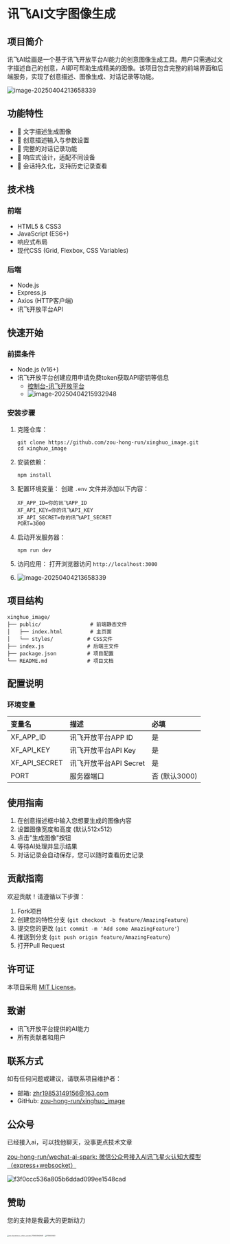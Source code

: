 

# 讯飞AI文字图像生成

## 项目简介

讯飞AI绘画是一个基于讯飞开放平台AI能力的创意图像生成工具。用户只需通过文字描述自己的创意，AI即可帮助生成精美的图像。该项目包含完整的前端界面和后端服务，实现了创意描述、图像生成、对话记录等功能。

![image-20250404213658339](readme.assets/image-20250404213658339.png)

## 功能特性

- 🎨 文字描述生成图像
- 📝 创意描述输入与参数设置
- 💬 完整的对话记录功能
- 📱 响应式设计，适配不同设备
- 🔄 会话持久化，支持历史记录查看

## 技术栈

### 前端

- HTML5 & CSS3
- JavaScript (ES6+)
- 响应式布局
- 现代CSS (Grid, Flexbox, CSS Variables)

### 后端

- Node.js
- Express.js
- Axios (HTTP客户端)
- 讯飞开放平台API

## 快速开始

### 前提条件

- Node.js (v16+)
- 讯飞开放平台创建应用申请免费token获取API密钥等信息
  - [控制台-讯飞开放平台](https://console.xfyun.cn/services/tti)
  - ![image-20250404215932948](readme.assets/image-20250404215932948.png)

### 安装步骤

1. 克隆仓库：

   ```
   git clone https://github.com/zou-hong-run/xinghuo_image.git
   cd xinghuo_image
   ```

2. 安装依赖：

   ```
   npm install
   ```

3. 配置环境变量：
   创建 `.env` 文件并添加以下内容：

   ```
   XF_APP_ID=你的讯飞APP_ID
   XF_API_KEY=你的讯飞API_KEY
   XF_API_SECRET=你的讯飞API_SECRET
   PORT=3000
   ```

4. 启动开发服务器：

   ```
   npm run dev
   ```

5. 访问应用：
   打开浏览器访问 `http://localhost:3000`
   
6. ![image-20250404213658339](readme.assets/image-20250404213658339.png)

## 项目结构

```
xinghuo_image/
├── public/                # 前端静态文件
│   ├── index.html         # 主页面
│   └── styles/           # CSS文件
├── index.js              # 后端主文件
├── package.json          # 项目配置
└── README.md             # 项目文档
```

## 配置说明

### 环境变量

| 变量名        | 描述                   | 必填          |
| :------------ | :--------------------- | :------------ |
| XF_APP_ID     | 讯飞开放平台APP ID     | 是            |
| XF_API_KEY    | 讯飞开放平台API Key    | 是            |
| XF_API_SECRET | 讯飞开放平台API Secret | 是            |
| PORT          | 服务器端口             | 否 (默认3000) |

## 使用指南

1. 在创意描述框中输入您想要生成的图像内容
2. 设置图像宽度和高度 (默认512x512)
3. 点击"生成图像"按钮
4. 等待AI处理并显示结果
5. 对话记录会自动保存，您可以随时查看历史记录

## 贡献指南

欢迎贡献！请遵循以下步骤：

1. Fork项目
2. 创建您的特性分支 (`git checkout -b feature/AmazingFeature`)
3. 提交您的更改 (`git commit -m 'Add some AmazingFeature'`)
4. 推送到分支 (`git push origin feature/AmazingFeature`)
5. 打开Pull Request

## 许可证

本项目采用 [MIT License](https://license/)。

## 致谢

- 讯飞开放平台提供的AI能力
- 所有贡献者和用户

## 联系方式

如有任何问题或建议，请联系项目维护者：

- 邮箱: zhr19853149156@163.com
- GitHub: [zou-hong-run/xinghuo_image](https://github.com/zou-hong-run/xinghuo_image)

## 公众号

已经接入ai，可以找他聊天，没事更点技术文章

[zou-hong-run/wechat-ai-spark: 微信公众号接入AI讯飞星火认知大模型（express+websocket）](https://github.com/zou-hong-run/wechat-ai-spark)

![f3f0ccc536a805b6ddad099ee1548cad](readme.assets/f3f0ccc536a805b6ddad099ee1548cad.png)

## 赞助

您的支持是我最大的更新动力

<img src="readme.assets/mm_facetoface_collect_qrcode_1732632562648.png" alt="mm_facetoface_collect_qrcode_1732632562648" style="zoom: 25%;" />



<img src="readme.assets/1732632622.jpg" alt="1732632622" style="zoom: 25%;" />

